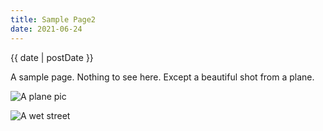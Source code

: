 ```yaml
---
title: Sample Page2
date: 2021-06-24
---
```


{{ date | postDate }}

A sample page. Nothing to see here. Except a beautiful shot from a plane.

![A plane pic](https://applegate-paul.mo.cloudinary.net/https://storage.googleapis.com/cloudinarymedia/images/looking-out-plane.jpg)


![A wet street](https://applegate-paul.mo.cloudinary.net/https://storage.googleapis.com/cloudinarymedia/images/street-scene-wet.jpg)

